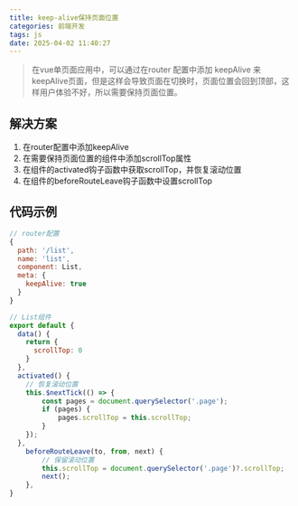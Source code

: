 ```yaml
---
title: keep-alive保持页面位置
categories: 前端开发
tags: js
date: 2025-04-02 11:40:27
---
```


> 在vue单页面应用中，可以通过在router 配置中添加 keepAlive 来keepAlive页面，但是这样会导致页面在切换时，页面位置会回到顶部，这样用户体验不好，所以需要保持页面位置。

## 解决方案

1. 在router配置中添加keepAlive
2. 在需要保持页面位置的组件中添加scrollTop属性
3. 在组件的activated钩子函数中获取scrollTop，并恢复滚动位置
4. 在组件的beforeRouteLeave钩子函数中设置scrollTop
## 代码示例
```js
// router配置
{
  path: '/list',
  name: 'list',
  component: List,
  meta: {
    keepAlive: true
  }     
}

// List组件
export default {
  data() {
    return {
      scrollTop: 0
    }
  },
  activated() {
    // 恢复滚动位置
    this.$nextTick(() => {
        const pages = document.querySelector('.page');
        if (pages) {
            pages.scrollTop = this.scrollTop;
        }
    });
  },
    beforeRouteLeave(to, from, next) {
        // 保留滚动位置
        this.scrollTop = document.querySelector('.page')?.scrollTop;
        next();
    },
}
```
        

